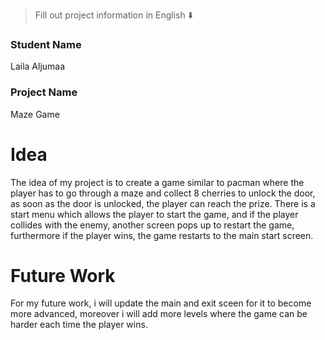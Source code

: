 

> Fill out project information in English ⬇️
### Student Name
Laila Aljumaa


### Project Name
Maze Game

# Idea
The idea of my project is to create a game similar to pacman where the player has to go through a maze and collect 8 cherries to unlock the door, as soon as the door is unlocked, the player can reach the prize. There is a start menu which allows the player to start the game, and if the player collides with the enemy, another screen pops up to restart the game, furthermore if the player wins, the game restarts to the main start screen.


# Future Work 
For my future work, i will update the main and exit sceen for it to become more advanced, moreover i will add more levels where the game can be harder each time the player wins.


